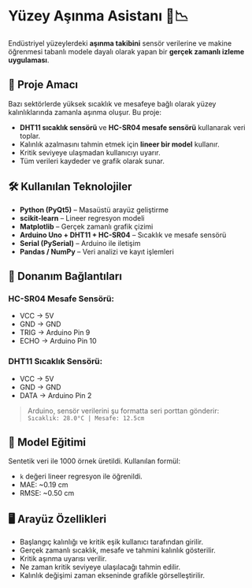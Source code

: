 

# Yüzey Aşınma Asistanı 🔧📉

Endüstriyel yüzeylerdeki **aşınma takibini** sensör verilerine ve makine öğrenmesi tabanlı modele dayalı olarak yapan bir **gerçek zamanlı izleme uygulaması**.

## 🎯 Proje Amacı

Bazı sektörlerde yüksek sıcaklık ve mesafeye bağlı olarak yüzey kalınlıklarında zamanla aşınma oluşur. Bu proje:

- **DHT11 sıcaklık sensörü** ve **HC-SR04 mesafe sensörü** kullanarak veri toplar.
- Kalınlık azalmasını tahmin etmek için **lineer bir model** kullanır.
- Kritik seviyeye ulaşmadan kullanıcıyı uyarır.
- Tüm verileri kaydeder ve grafik olarak sunar.

## 🛠️ Kullanılan Teknolojiler

- **Python (PyQt5)** – Masaüstü arayüz geliştirme
- **scikit-learn** – Lineer regresyon modeli
- **Matplotlib** – Gerçek zamanlı grafik çizimi
- **Arduino Uno + DHT11 + HC-SR04** – Sıcaklık ve mesafe sensörü
- **Serial (PySerial)** – Arduino ile iletişim
- **Pandas / NumPy** – Veri analizi ve kayıt işlemleri

## 🔌 Donanım Bağlantıları

### HC-SR04 Mesafe Sensörü:
- VCC → 5V  
- GND → GND  
- TRIG → Arduino Pin 9  
- ECHO → Arduino Pin 10  

### DHT11 Sıcaklık Sensörü:
- VCC → 5V  
- GND → GND  
- DATA → Arduino Pin 2  

> Arduino, sensör verilerini şu formatta seri porttan gönderir:  
> `Sıcaklık: 28.0°C | Mesafe: 12.5cm`

## 🧠 Model Eğitimi

Sentetik veri ile 1000 örnek üretildi. Kullanılan formül:


- `k` değeri lineer regresyon ile öğrenildi.
- MAE: ~0.19 cm  
- RMSE: ~0.50 cm

## 🖥️ Arayüz Özellikleri

- Başlangıç kalınlığı ve kritik eşik kullanıcı tarafından girilir.
- Gerçek zamanlı sıcaklık, mesafe ve tahmini kalınlık gösterilir.
- Kritik aşınma uyarısı verilir.
- Ne zaman kritik seviyeye ulaşılacağı tahmin edilir.
- Kalınlık değişimi zaman ekseninde grafikle görselleştirilir.


